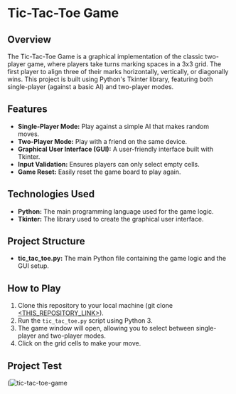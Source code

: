 # Tic-Tac-Toe Game

## Overview
The Tic-Tac-Toe Game is a graphical implementation of the classic two-player game, where players take turns marking spaces in a 3x3 grid. The first player to align three of their marks horizontally, vertically, or diagonally wins. This project is built using Python's Tkinter library, featuring both single-player (against a basic AI) and two-player modes.

## Features
- **Single-Player Mode:** Play against a simple AI that makes random moves.
- **Two-Player Mode:** Play with a friend on the same device.
- **Graphical User Interface (GUI):** A user-friendly interface built with Tkinter.
- **Input Validation:** Ensures players can only select empty cells.
- **Game Reset:** Easily reset the game board to play again.

## Technologies Used
- **Python:** The main programming language used for the game logic.
- **Tkinter:** The library used to create the graphical user interface.

## Project Structure
- **tic_tac_toe.py:** The main Python file containing the game logic and the GUI setup.

## How to Play
1. Clone this repository to your local machine (git clone [<THIS_REPOSITORY_LINK>](https://github.com/GabrielB03/tic-tac-toe-game.git)).
2. Run the `tic_tac_toe.py` script using Python 3.
3. The game window will open, allowing you to select between single-player and two-player modes.
4. Click on the grid cells to make your move.

## Project Test
(![tic-tac-toe-game](https://github.com/user-attachments/assets/5ba3cdaa-0c52-4a0c-977c-ec42c3deea9b)
